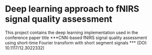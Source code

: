 # Deep learning approach to fNIRS signal quality assessment

This project contains the deep learning implementation used in the conference paper title ***CNN-based fNIRS signal quality assessment using short-time Fourier transform with short segment signals
*** (DOI: 10.1117/12.3022332)
